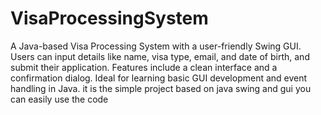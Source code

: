 # VisaProcessingSystem
A Java-based Visa Processing System with a user-friendly Swing GUI. Users can input details like name, visa type, email, and date of birth, and submit their application. Features include a clean interface and a confirmation dialog. Ideal for learning basic GUI development and event handling in Java.
it is the simple project based on java swing and gui 
you can easily use the code 
